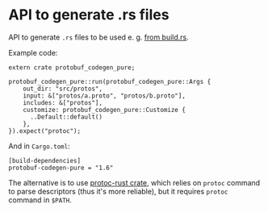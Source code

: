 # API to generate .rs files

API to generate `.rs` files to be used e. g. [from build.rs](https://github.com/stepancheg/rust-protobuf/blob/master/protobuf-codegen-pure-test/build.rs).

Example code:

```
extern crate protobuf_codegen_pure;

protobuf_codegen_pure::run(protobuf_codegen_pure::Args {
    out_dir: "src/protos",
    input: &["protos/a.proto", "protos/b.proto"],
    includes: &["protos"],
    customize: protobuf_codegen_pure::Customize {
      ..Default::default()
    },
}).expect("protoc");
```

And in `Cargo.toml`:

```
[build-dependencies]
protobuf-codegen-pure = "1.6"
```

The alternative is to use
[protoc-rust crate](https://github.com/stepancheg/rust-protobuf/tree/master/protoc-rust),
which relies on `protoc` command to parse descriptors (thus it's more reliable),
but it requires `protoc` command in `$PATH`.
